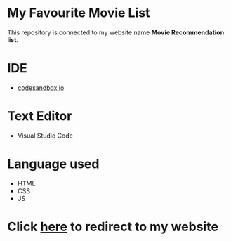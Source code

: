 # My Favourite Movie List
This repository is connected to my website name **Movie Recommendation list**. 

# IDE
- [codesandbox.io](https://codesandbox.io)

# Text Editor
- Visual Studio Code

# Language used 
- HTML
- CSS
- JS

# Click [here](https://https://neog-my-fav-movies-list.vercel.app/) to redirect to my website
